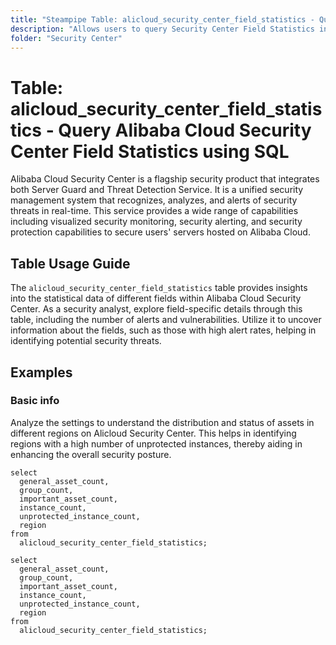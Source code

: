 ```yaml
---
title: "Steampipe Table: alicloud_security_center_field_statistics - Query Alibaba Cloud Security Center Field Statistics using SQL"
description: "Allows users to query Security Center Field Statistics in Alibaba Cloud, providing insights into the statistical data of different fields."
folder: "Security Center"
---
```


# Table: alicloud_security_center_field_statistics - Query Alibaba Cloud Security Center Field Statistics using SQL

Alibaba Cloud Security Center is a flagship security product that integrates both Server Guard and Threat Detection Service. It is a unified security management system that recognizes, analyzes, and alerts of security threats in real-time. This service provides a wide range of capabilities including visualized security monitoring, security alerting, and security protection capabilities to secure users' servers hosted on Alibaba Cloud.

## Table Usage Guide

The `alicloud_security_center_field_statistics` table provides insights into the statistical data of different fields within Alibaba Cloud Security Center. As a security analyst, explore field-specific details through this table, including the number of alerts and vulnerabilities. Utilize it to uncover information about the fields, such as those with high alert rates, helping in identifying potential security threats.

## Examples

### Basic info
Analyze the settings to understand the distribution and status of assets in different regions on Alicloud Security Center. This helps in identifying regions with a high number of unprotected instances, thereby aiding in enhancing the overall security posture.

```sql+postgres
select
  general_asset_count,
  group_count,
  important_asset_count,
  instance_count,
  unprotected_instance_count,
  region
from
  alicloud_security_center_field_statistics;
```

```sql+sqlite
select
  general_asset_count,
  group_count,
  important_asset_count,
  instance_count,
  unprotected_instance_count,
  region
from
  alicloud_security_center_field_statistics;
```